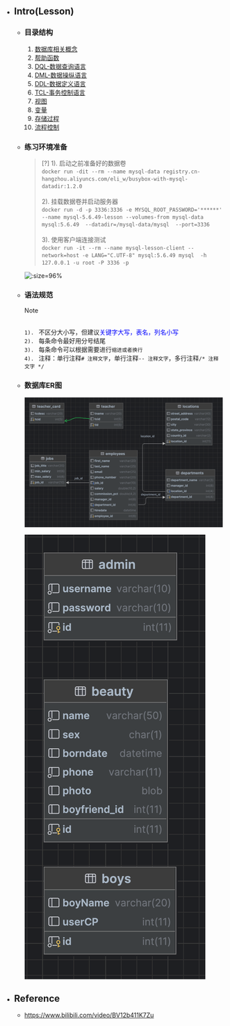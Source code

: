 * ## Intro(Lesson)

    + ### 目录结构

        1. [数据库相关概念](./01_database_related_concepts.md)
        2. [帮助函数](./02_function.md)
        3. [DQL-数据查询语言](./03_dql.md)
        4. [DML-数据操纵语言](./04_dml.md)
        5. [DDL-数据定义语言](./05_ddl.md)
        6. [TCL-事务控制语言](./06_tcl.md)
        7. [视图](./07_view.md)
        8. [变量](./08_variables.md)
        9. [存储过程](./09_procedure_function.md)
        10. [流程控制](./10_flow_control.md)

    + ### 练习环境准备

        <!-- panels:start -->
        <!-- div:left-panel-55 -->
        > [?] 1). 启动之前准备好的数据卷
        <br>`docker run -dit --rm --name mysql-data registry.cn-hangzhou.aliyuncs.com/eli_w/busybox-with-mysql-datadir:1.2.0`
        <br><br>2). 挂载数据卷并启动服务器
        <br>`docker run -d -p 3336:3336 -e MYSQL_ROOT_PASSWORD='******' --name mysql-5.6.49-lesson --volumes-from mysql-data  mysql:5.6.49  --datadir=/mysql-data/mysql  --port=3336`
        <br><br>3). 使用客户端连接测试
        <br>`docker run -it --rm --name mysql-lesson-client --network=host -e LANG="C.UTF-8" mysql:5.6.49 mysql  -h 127.0.0.1 -u root -P 3336 -p`
        <!-- div:right-panel-45 -->
        ![](/.images/doc/framework/mysql/lesson/readme-lesson-01.png ':size=96%')
        <!-- panels:end -->

    + ### 语法规范

        > [!NOTE]
        <br>`1). ` 不区分大小写，但建议<span style='color: blue'>关键字大写，表名，列名小写</span>
        <br>`2). ` 每条命令最好用分号结尾
        <br>`3). ` 每条命令可以根据需要进行`缩进或者换行`
        <br>`4). ` 注释：单行注释`# 注释文字`，单行注释`-- 注释文字`，多行注释`/* 注释文字 */`

    + ### 数据库ER图

         <!-- panels:start -->
        <!-- div:left-panel-78 -->
        ![](/.images/doc/framework/mysql/lesson/readme-lesson-02.png ':size=100%')
        <!-- div:right-panel-22 -->
        ![](/.images/doc/framework/mysql/lesson/readme-lesson-03.png ':size=98%')
        <!-- panels:end -->

* ## Reference
    + https://www.bilibili.com/video/BV12b411K7Zu